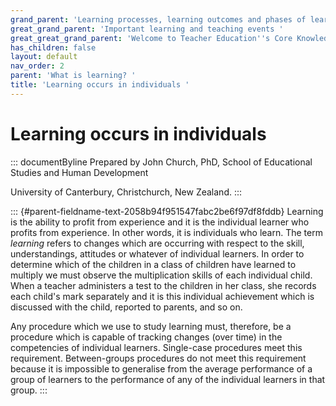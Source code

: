 ```yaml
---
grand_parent: 'Learning processes, learning outcomes and phases of learning '
great_grand_parent: 'Important learning and teaching events '
great_great_grand_parent: 'Welcome to Teacher Education''s Core Knowledge and Skills.'
has_children: false
layout: default
nav_order: 2
parent: 'What is learning? '
title: 'Learning occurs in individuals '
---
```

# Learning occurs in individuals 


::: documentByline
Prepared by John Church, PhD, School of Educational Studies and Human
Development

University of Canterbury, Christchurch, New Zealand.
:::

::: {#parent-fieldname-text-2058b94f951547fabc2be6f97df8fddb}
Learning is the ability to profit from experience and it is the
individual learner who profits from experience. In other words, it is
individuals who learn. The term *learning* refers to changes which are
occurring with respect to the skill, understandings, attitudes or
whatever of individual learners. In order to determine which of the
children in a class of children have learned to multiply we must observe
the multiplication skills of each individual child. When a teacher
administers a test to the children in her class, she records each
child\'s mark separately and it is this individual achievement which is
discussed with the child, reported to parents, and so on.

Any procedure which we use to study learning must, therefore, be a
procedure which is capable of tracking changes (over time) in the
competencies of individual learners. Single-case procedures meet this
requirement. Between-groups procedures do not meet this requirement
because it is impossible to generalise from the average performance of a
group of learners to the performance of any of the individual learners
in that group.
:::
